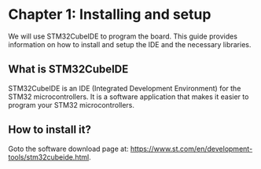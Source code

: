 # Chapter 1: Installing and setup

We will use STM32CubeIDE to program the board. This guide provides information on how to install and setup the IDE and the necessary libraries.

## What is STM32CubeIDE

STM32CubeIDE is an IDE (Integrated Development Environment) for the STM32 microcontrollers. It is a software application that makes it easier to program your STM32 microcontrollers.

## How to install it?

Goto the software download page at: https://www.st.com/en/development-tools/stm32cubeide.html.

